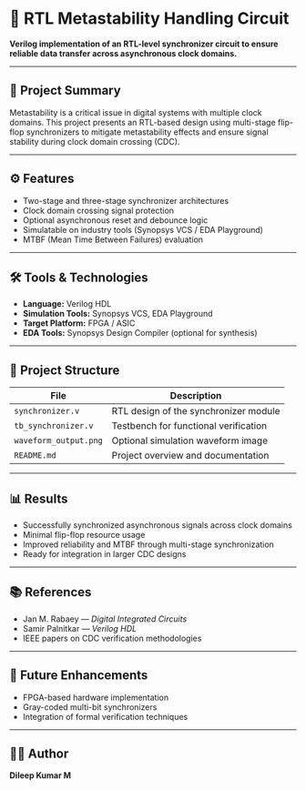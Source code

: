 # 🧠 RTL Metastability Handling Circuit

**Verilog implementation of an RTL-level synchronizer circuit to ensure reliable data transfer across asynchronous clock domains.**

---

## 📌 Project Summary

Metastability is a critical issue in digital systems with multiple clock domains. This project presents an RTL-based design using multi-stage flip-flop synchronizers to mitigate metastability effects and ensure signal stability during clock domain crossing (CDC).

---

## ⚙️ Features

- Two-stage and three-stage synchronizer architectures
- Clock domain crossing signal protection
- Optional asynchronous reset and debounce logic
- Simulatable on industry tools (Synopsys VCS / EDA Playground)
- MTBF (Mean Time Between Failures) evaluation

---

## 🛠 Tools & Technologies

- **Language:** Verilog HDL  
- **Simulation Tools:** Synopsys VCS, EDA Playground  
- **Target Platform:** FPGA / ASIC  
- **EDA Tools:** Synopsys Design Compiler (optional for synthesis)

---

## 📁 Project Structure

| File                | Description                                |
|---------------------|--------------------------------------------|
| `synchronizer.v`    | RTL design of the synchronizer module      |
| `tb_synchronizer.v` | Testbench for functional verification      |
| `waveform_output.png` | Optional simulation waveform image       |
| `README.md`         | Project overview and documentation         |

---

## 📊 Results

- Successfully synchronized asynchronous signals across clock domains
- Minimal flip-flop resource usage
- Improved reliability and MTBF through multi-stage synchronization
- Ready for integration in larger CDC designs

---

## 📚 References

- Jan M. Rabaey — *Digital Integrated Circuits*  
- Samir Palnitkar — *Verilog HDL*  
- IEEE papers on CDC verification methodologies

---

## 🚀 Future Enhancements

- FPGA-based hardware implementation
- Gray-coded multi-bit synchronizers
- Integration of formal verification techniques

---

## 👨‍💻 Author

**Dileep Kumar M**  
